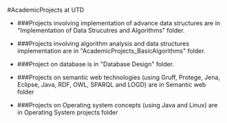 #AcademicProjects at UTD

- ###Projects involving implementation of advance data structures are in "Implementation of Data Strucutres and Algorithms" folder.

- ###Projects involving algorithm analysis and data structures implementation are in "AcademicProjects_BasicAlgorithms" folder.

- ###Project on database is in "Database Design" folder.

- ###Projects on semantic web technologies (using Gruff, Protege, Jena, Eclipse, Java, RDF, OWL, SPARQL and LOGD) are in Semantic web folder

- ###Projects on Operating system concepts (using Java and Linux) are in Operating System projects folder